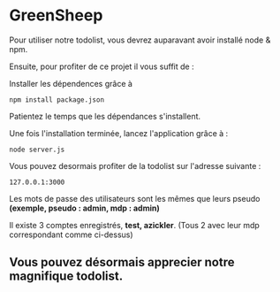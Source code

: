 # GreenSheep

Pour utiliser notre todolist, vous devrez auparavant avoir installé node & npm.

Ensuite, pour profiter de ce projet  il vous suffit de :

Installer les dépendences grâce à 

`npm install package.json`

Patientez le temps que les dépendances s'installent.

Une fois l'installation terminée, lancez l'application grâce à :

`node server.js`

Vous pouvez desormais profiter de la todolist sur l'adresse suivante :

`127.0.0.1:3000` 

Les mots de passe des utilisateurs sont les mêmes que leurs pseudo __(exemple, pseudo : admin, mdp : admin)__

Il existe 3 comptes enregistrés, __test, azickler__. (Tous 2 avec leur mdp correspondant comme ci-dessus)

## Vous pouvez désormais apprecier notre magnifique todolist.
